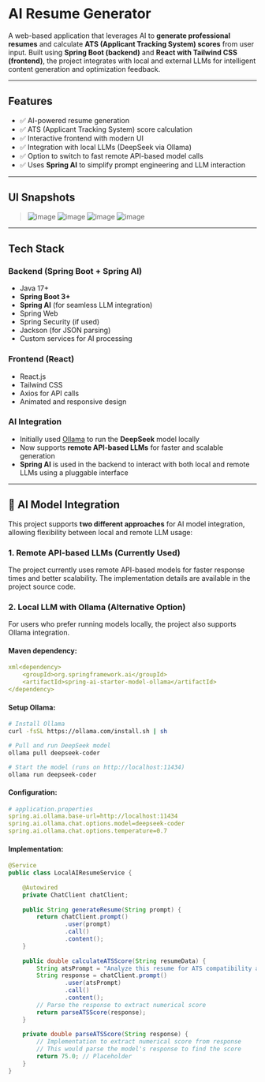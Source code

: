 # AI Resume Generator 
A web-based application that leverages AI to **generate professional resumes** and calculate **ATS (Applicant Tracking System) scores** from user input. Built using **Spring Boot (backend)** and **React with Tailwind CSS (frontend)**, the project integrates with local and external LLMs for intelligent content generation and optimization feedback.

---

##  Features
- ✅ AI-powered resume generation
- ✅ ATS (Applicant Tracking System) score calculation
- ✅ Interactive frontend with modern UI
- ✅ Integration with local LLMs (DeepSeek via Ollama)
- ✅ Option to switch to fast remote API-based model calls
- ✅ Uses **Spring AI** to simplify prompt engineering and LLM interaction

---

##  UI Snapshots
> ![image](https://github.com/user-attachments/assets/b79285ac-14a4-4970-97f1-7ca8a4ee8e6f)
![image](https://github.com/user-attachments/assets/01249c70-c345-42ce-9bd9-d86894042d58)
![image](https://github.com/user-attachments/assets/59fc50d4-1ab5-4102-841f-d9ed3a82785d)
![image](https://github.com/user-attachments/assets/de359757-154b-4def-b92a-34a45120f0cf)

---

## Tech Stack

### Backend (Spring Boot + Spring AI)
- Java 17+
- **Spring Boot 3+**
- **Spring AI** (for seamless LLM integration)
- Spring Web
- Spring Security (if used)
- Jackson (for JSON parsing)
- Custom services for AI processing

### Frontend (React)
- React.js
- Tailwind CSS
- Axios for API calls
- Animated and responsive design

### AI Integration
- Initially used [Ollama](https://ollama.com/) to run the **DeepSeek** model locally
- Now supports **remote API-based LLMs** for faster and scalable generation
- **Spring AI** is used in the backend to interact with both local and remote LLMs using a pluggable interface

---

## 🤖 AI Model Integration

This project supports **two different approaches** for AI model integration, allowing flexibility between local and remote LLM usage:

### 1. Remote API-based LLMs (Currently Used)
The project currently uses remote API-based models for faster response times and better scalability. The implementation details are available in the project source code.

### 2. Local LLM with Ollama (Alternative Option)

For users who prefer running models locally, the project also supports Ollama integration.

#### Maven dependency:
```yaml
xml<dependency>
    <groupId>org.springframework.ai</groupId>
    <artifactId>spring-ai-starter-model-ollama</artifactId>
</dependency>
```

#### Setup Ollama:
```bash
# Install Ollama
curl -fsSL https://ollama.com/install.sh | sh

# Pull and run DeepSeek model
ollama pull deepseek-coder

# Start the model (runs on http://localhost:11434)
ollama run deepseek-coder
```

#### Configuration:
```yaml
# application.properties
spring.ai.ollama.base-url=http://localhost:11434
spring.ai.ollama.chat.options.model=deepseek-coder
spring.ai.ollama.chat.options.temperature=0.7
```

#### Implementation:
```java
@Service
public class LocalAIResumeService {
    
    @Autowired
    private ChatClient chatClient;
    
    public String generateResume(String prompt) {
        return chatClient.prompt()
                .user(prompt)
                .call()
                .content();
    }
    
    public double calculateATSScore(String resumeData) {
        String atsPrompt = "Analyze this resume for ATS compatibility and provide a score out of 100: " + resumeData;
        String response = chatClient.prompt()
                .user(atsPrompt)
                .call()
                .content();
        // Parse the response to extract numerical score
        return parseATSScore(response);
    }
    
    private double parseATSScore(String response) {
        // Implementation to extract numerical score from response
        // This would parse the model's response to find the score
        return 75.0; // Placeholder
    }
}
```


